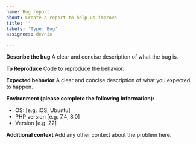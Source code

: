 ```yaml
---
name: Bug report
about: Create a report to help us improve
title: ''
labels: 'Type: Bug'
assignees: devnix

---
```


**Describe the bug**
A clear and concise description of what the bug is.

**To Reproduce**
Code to reproduce the behavior:

**Expected behavior**
A clear and concise description of what you expected to happen.

**Environment (please complete the following information):**
 - OS: [e.g. iOS, Ubuntu]
 - PHP version [e.g. 7.4, 8.0]
 - Version [e.g. 22]

**Additional context**
Add any other context about the problem here.
